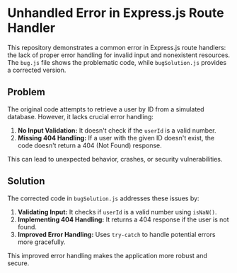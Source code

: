 # Unhandled Error in Express.js Route Handler

This repository demonstrates a common error in Express.js route handlers: the lack of proper error handling for invalid input and nonexistent resources.  The `bug.js` file shows the problematic code, while `bugSolution.js` provides a corrected version.

## Problem

The original code attempts to retrieve a user by ID from a simulated database. However, it lacks crucial error handling:

1. **No Input Validation:** It doesn't check if the `userId` is a valid number.
2. **Missing 404 Handling:**  If a user with the given ID doesn't exist, the code doesn't return a 404 (Not Found) response.

This can lead to unexpected behavior, crashes, or security vulnerabilities.

## Solution

The corrected code in `bugSolution.js` addresses these issues by:

1. **Validating Input:** It checks if `userId` is a valid number using `isNaN()`.
2. **Implementing 404 Handling:** It returns a 404 response if the user is not found.
3. **Improved Error Handling:** Uses `try-catch` to handle potential errors more gracefully.

This improved error handling makes the application more robust and secure.